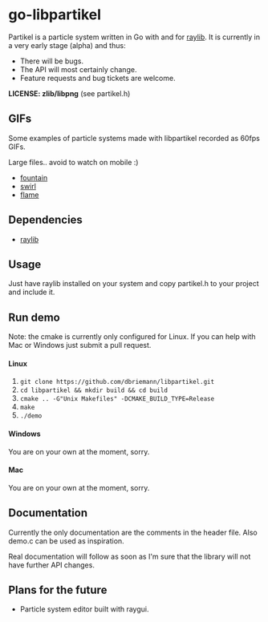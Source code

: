 # go-libpartikel
Partikel is a particle system written in Go with and for [raylib](https://github.com/raysan5/raylib). It is currently in a very early stage (alpha) and thus:

* There will be bugs.
* The API will most certainly change.
* Feature requests and bug tickets are welcome.

**LICENSE: zlib/libpng** (see partikel.h)

## GIFs
Some examples of particle systems made with libpartikel recorded as 60fps GIFs.

Large files.. avoid to watch on mobile :)

* [fountain](https://github.com/dbriemann/expo/blob/master/partikel-fountain.gif)
* [swirl](https://github.com/dbriemann/expo/blob/master/partikel-swirl.gif)
* [flame](https://github.com/dbriemann/expo/blob/master/partikel-flame.gif)

## Dependencies
* [raylib](https://github.com/raysan5/raylib)

## Usage
Just have raylib installed on your system and copy partikel.h to your project and include it.

## Run demo
Note: the cmake is currently only configured for Linux. If you can help with Mac or Windows just submit a pull request.

#### Linux
1. `git clone https://github.com/dbriemann/libpartikel.git`
2. `cd libpartikel && mkdir build && cd build`
3. `cmake .. -G"Unix Makefiles" -DCMAKE_BUILD_TYPE=Release`
4. `make`
5. `./demo`

#### Windows
You are on your own at the moment, sorry.

#### Mac
You are on your own at the moment, sorry.

## Documentation
Currently the only documentation are the comments in the header file. Also demo.c can be used as inspiration. 

Real documentation will follow as soon as I'm sure that the library will not have further API changes.

## Plans for the future
* Particle system editor built with raygui.
